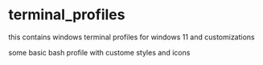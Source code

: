 # terminal_profiles
this contains windows terminal profiles for windows 11 and customizations

some basic bash profile with custome styles and icons
